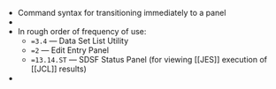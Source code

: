 - Command syntax for transitioning immediately to a panel
-
- In rough order of frequency of use:
	- `=3.4` — Data Set List Utility
	- `=2` — Edit Entry Panel
	- `=13.14.ST` — SDSF Status Panel (for viewing [[JES]] execution of [[JCL]] results)
-